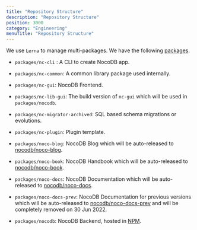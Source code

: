 ```yaml
---
title: "Repository Structure"
description: "Repository Structure"
position: 3000
category: "Engineering"
menuTitle: "Repository Structure"
---
```


We use ``Lerna`` to manage multi-packages. We have the following [packages](https://github.com/nocodb/nocodb/tree/master/packages).

- ``packages/nc-cli`` : A CLI to create NocoDB app.

- ``packages/nc-common``: A common library package used internally.

- ``packages/nc-gui``: NocoDB Frontend.

- ``packages/nc-lib-gui``: The build version of ``nc-gui`` which will be used in ``packages/nocodb``.

- ``packages/nc-migrator-archived``: SQL based schema migrations or evolutions.

- ``packages/nc-plugin``: Plugin template.

- ``packages/noco-blog``: NocoDB Blog which will be auto-released to [nocodb/noco-blog](https://github.com/nocodb/noco-blog).

- ``packages/noco-book``: NocoDB Handbook which will be auto-released to [nocodb/noco-book](https://github.com/nocodb/noco-book).

- ``packages/noco-docs``: NocoDB Documentation which will be auto-released to [nocodb/noco-docs](https://github.com/nocodb/noco-docs).

- ``packages/noco-docs-prev``: NocoDB Documentation for previous versions which will be auto-released to [nocodb/noco-docs-prev](https://github.com/nocodb/noco-docs-prev) and will be completely removed on 30 Jun 2022.

- ``packages/nocodb``: NocoDB Backend, hosted in [NPM](https://www.npmjs.com/package/nocodb).